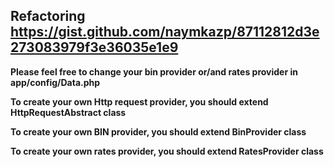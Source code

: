 ## Refactoring https://gist.github.com/naymkazp/87112812d3e273083979f3e36035e1e9

**Please feel free to change your bin provider or/and rates provider in app/config/Data.php**

**To create your own Http request provider, you should extend HttpRequestAbstract class**

**To create your own BIN provider, you should extend BinProvider class**

**To create your own rates provider, you should extend RatesProvider class**
